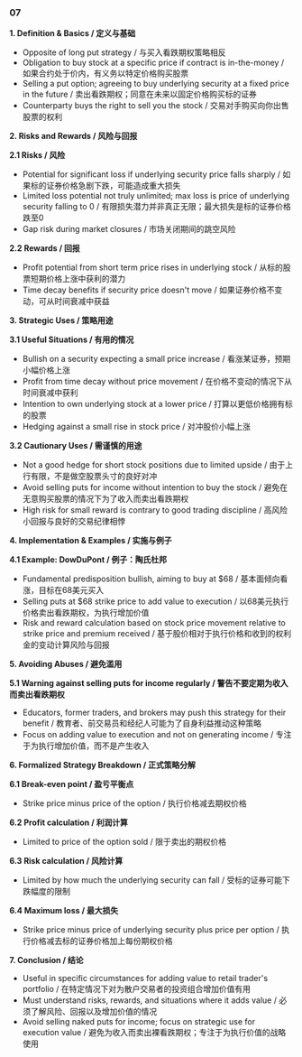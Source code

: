 ### 07

**1. Definition & Basics / 定义与基础**
- Opposite of long put strategy / 与买入看跌期权策略相反
- Obligation to buy stock at a specific price if contract is in-the-money / 如果合约处于价内，有义务以特定价格购买股票
- Selling a put option; agreeing to buy underlying security at a fixed price in the future / 卖出看跌期权；同意在未来以固定价格购买标的证券
- Counterparty buys the right to sell you the stock / 交易对手购买向你出售股票的权利

**2. Risks and Rewards / 风险与回报**

**2.1 Risks / 风险**
- Potential for significant loss if underlying security price falls sharply / 如果标的证券价格急剧下跌，可能造成重大损失
- Limited loss potential not truly unlimited; max loss is price of underlying security falling to 0 / 有限损失潜力并非真正无限；最大损失是标的证券价格跌至0
- Gap risk during market closures / 市场关闭期间的跳空风险

**2.2 Rewards / 回报**
- Profit potential from short term price rises in underlying stock / 从标的股票短期价格上涨中获利的潜力
- Time decay benefits if security price doesn't move / 如果证券价格不变动，可从时间衰减中获益

**3. Strategic Uses / 策略用途**

**3.1 Useful Situations / 有用的情况**
- Bullish on a security expecting a small price increase / 看涨某证券，预期小幅价格上涨
- Profit from time decay without price movement / 在价格不变动的情况下从时间衰减中获利
- Intention to own underlying stock at a lower price / 打算以更低价格拥有标的股票
- Hedging against a small rise in stock price / 对冲股价小幅上涨

**3.2 Cautionary Uses / 需谨慎的用途**
- Not a good hedge for short stock positions due to limited upside / 由于上行有限，不是做空股票头寸的良好对冲
- Avoid selling puts for income without intention to buy the stock / 避免在无意购买股票的情况下为了收入而卖出看跌期权
- High risk for small reward is contrary to good trading discipline / 高风险小回报与良好的交易纪律相悖

**4. Implementation & Examples / 实施与例子**

**4.1 Example: DowDuPont / 例子：陶氏杜邦**
- Fundamental predisposition bullish, aiming to buy at $68 / 基本面倾向看涨，目标在68美元买入
- Selling puts at $68 strike price to add value to execution / 以68美元执行价格卖出看跌期权，为执行增加价值
- Risk and reward calculation based on stock price movement relative to strike price and premium received / 基于股价相对于执行价格和收到的权利金的变动计算风险与回报

**5. Avoiding Abuses / 避免滥用**

**5.1 Warning against selling puts for income regularly / 警告不要定期为收入而卖出看跌期权**
- Educators, former traders, and brokers may push this strategy for their benefit / 教育者、前交易员和经纪人可能为了自身利益推动这种策略
- Focus on adding value to execution and not on generating income / 专注于为执行增加价值，而不是产生收入

**6. Formalized Strategy Breakdown / 正式策略分解**

**6.1 Break-even point / 盈亏平衡点**
- Strike price minus price of the option / 执行价格减去期权价格

**6.2 Profit calculation / 利润计算**
- Limited to price of the option sold / 限于卖出的期权价格

**6.3 Risk calculation / 风险计算**
- Limited by how much the underlying security can fall / 受标的证券可能下跌幅度的限制

**6.4 Maximum loss / 最大损失**
- Strike price minus price of underlying security plus price per option / 执行价格减去标的证券价格加上每份期权价格

**7. Conclusion / 结论**
- Useful in specific circumstances for adding value to retail trader's portfolio / 在特定情况下对为散户交易者的投资组合增加价值有用
- Must understand risks, rewards, and situations where it adds value / 必须了解风险、回报以及增加价值的情况
- Avoid selling naked puts for income; focus on strategic use for execution value / 避免为收入而卖出裸看跌期权；专注于为执行价值的战略使用
